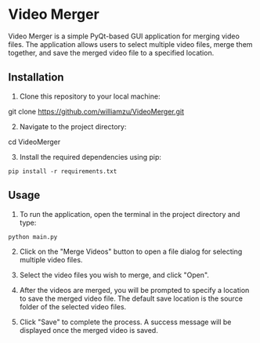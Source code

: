 # Video Merger

Video Merger is a simple PyQt-based GUI application for merging video files. The application allows users to select multiple video files, merge them together, and save the merged video file to a specified location.

## Installation

1. Clone this repository to your local machine:

git clone https://github.com/williamzu/VideoMerger.git

2. Navigate to the project directory:

cd VideoMerger

3. Install the required dependencies using pip:

`pip install -r requirements.txt`



## Usage

1. To run the application, open the terminal in the project directory and type:

`python main.py`

2. Click on the "Merge Videos" button to open a file dialog for selecting multiple video files.

3. Select the video files you wish to merge, and click "Open".

4. After the videos are merged, you will be prompted to specify a location to save the merged video file. The default save location is the source folder of the selected video files.

5. Click "Save" to complete the process. A success message will be displayed once the merged video is saved.
